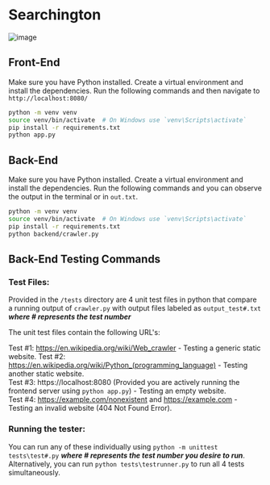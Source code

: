 # Searchington

![image](https://github.com/user-attachments/assets/a2e9be03-0e90-4245-8893-d602b47b6360)

## Front-End

Make sure you have Python installed. Create a virtual environment and install the dependencies.
Run the following commands and then navigate to `http://localhost:8080/`

```sh
python -m venv venv
source venv/bin/activate  # On Windows use `venv\Scripts\activate`
pip install -r requirements.txt
python app.py
```

## Back-End

Make sure you have Python installed. Create a virtual environment and install the dependencies.
Run the following commands and you can observe the output in the terminal or in `out.txt`.

```sh
python -m venv venv
source venv/bin/activate  # On Windows use `venv\Scripts\activate`
pip install -r requirements.txt
python backend/crawler.py
```

## Back-End Testing Commands

### Test Files:

Provided in the `/tests` directory are 4 unit test files in python that compare a running output of `crawler.py` with output files labeled as `output_test#.txt` **_where # represents the test number_**

The unit test files contain the following URL's:

Test #1: https://en.wikipedia.org/wiki/Web_crawler - Testing a generic static website.
Test #2: https://en.wikipedia.org/wiki/Python_(programming_language) - Testing another static website.  
Test #3: https://localhost:8080 (Provided you are actively running the frontend server using `python app.py`) - Testing an empty website.  
Test #4: https://example.com/nonexistent and https://example.com - Testing an invalid website (404 Not Found Error).

### Running the tester:

You can run any of these individually using `python -m unittest tests\test#.py` **_where # represents the test number you desire to run_**.  
Alternatively, you can run `python tests\testrunner.py` to run all 4 tests simultaneously.
